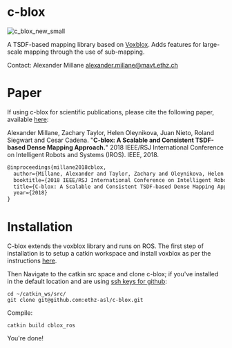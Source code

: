 # c-blox
![c_blox_new_small](https://user-images.githubusercontent.com/671701/55418812-b94de280-5573-11e9-9574-c83660fe3354.png)

A TSDF-based mapping library based on [Voxblox](https://github.com/ethz-asl/voxblox). Adds features for large-scale mapping through the use of sub-mapping.

Contact: Alexander Millane alexander.millane@mavt.ethz.ch

# Paper

If using c-blox for scientific publications, please cite the following paper, available [here](https://arxiv.org/abs/1710.07242):

Alexander Millane, Zachary Taylor, Helen Oleynikova, Juan Nieto, Roland Siegwart and Cesar Cadena. "**C-blox: A Scalable and Consistent TSDF-based Dense Mapping Approach.**" 2018 IEEE/RSJ International Conference on Intelligent Robots and Systems (IROS). IEEE, 2018.

```latex
@inproceedings{millane2018cblox,
  author={Millane, Alexander and Taylor, Zachary and Oleynikova, Helen and Nieto, Juan and Siegwart, Roland and Cadena, C{\'e}sar},
  booktitle={2018 IEEE/RSJ International Conference on Intelligent Robots and Systems (IROS)},
  title={C-blox: A Scalable and Consistent TSDF-based Dense Mapping Approach},
  year={2018}
}
```

# Installation

C-blox extends the voxblox library and runs on ROS. The first step of installation is to setup a catkin workspace and install voxblox as per the instructions [here](https://voxblox.readthedocs.io/en/latest/pages/Installation.html).

Then Navigate to the catkin src space and clone c-blox; if you've installed in the default location and are using [ssh keys for github](https://help.github.com/en/articles/connecting-to-github-with-ssh):
```
cd ~/catkin_ws/src/
git clone git@github.com:ethz-asl/c-blox.git
```
Compile:
```
catkin build cblox_ros
```
You're done!
